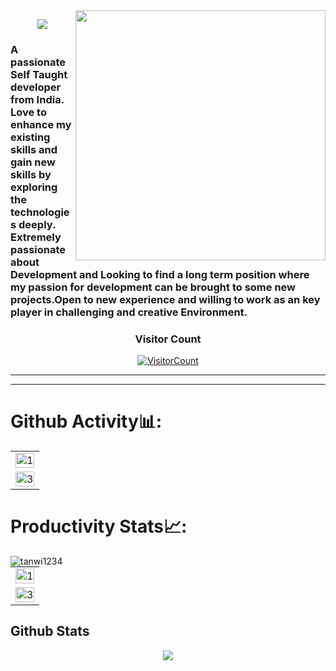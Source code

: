 <img src="https://octodex.github.com//images/daftpunktocat-thomas.gif" height="400" align="right"/>
<!-- <h1 align="center">Hey, I'm Kalash Vasaniya</h1> -->
<p align="center">
  <img src="https://readme-typing-svg.herokuapp.com?color=%2336BCF7&lines=Hey+I'm+Kalash+Vasaniya">
</p>
<!-- [![Typing SVG](https://readme-typing-svg.herokuapp.com?color=%2336BCF7&lines=Hey+I'm+Kalash+Vasaniya)](https://git.io/typing-svg) -->
<h3 align="left">A passionate Self Taught developer from India. Love to enhance my existing skills and gain new skills by exploring the technologies deeply. Extremely passionate about Development and Looking to find a long term position where my passion for development can be brought to some new projects.Open to new experience and willing to work as an key player in challenging and creative Environment.</h3>

<h3 align="center">Visitor Count</h3>
<a align="center" href="https://profile-counter.glitch.me/{kalashvasaniya}/count.svg">
  
  ![VisitorCount](https://profile-counter.glitch.me/{kalashvasaniya}/count.svg)  
  
</a>
<hr>
<!-- ![gitartwork](gitartwork.svg) -->
<hr>

# Github Activity📊:

<table>
  <tr>
    <td><img src="https://github-readme-stats.vercel.app/api?username=kalashvasaniya&theme=radical&show_icons=true"  display=block width=100% height=auto  alt="1" ></td>
   </tr> 
   <tr>
      <td><img src="https://github-readme-streak-stats.herokuapp.com/?user=kalashvasaniya&theme=tokyonight"  display=block width=100% height=auto alt="3" ></td>
  </tr>
</table>

# Productivity Stats📈:
<table>
  <tr>
    <td><img src="https://github-profile-summary-cards.vercel.app/api/cards/profile-details?username=kalashvasaniya&theme=monokai"  display=block width=100% height=auto  alt="1" ></td>
   </tr> 
   <tr>
      <td><img src="https://activity-graph.herokuapp.com/graph?username=kalashvasaniya&bg_color=1a1b27&color=be90f2&line=638fda&point=35aea1&area=true"  display=block width=100% height=auto alt="3" ></td>
  </td>
  </tr>
  <p><img align="left" src="https://github-readme-stats.vercel.app/api/top-langs?username=kalashvasaniya&show_icons=true&locale=en&layout=compact" alt="tanwi1234" /></p>
</table>

<h2> Github Stats </h2>
<div>
  <p align="center">
  <a href="https://github.com/ryo-ma/github-profile-trophy">
    <img align="center" margin="10" src="https://github-profile-trophy.vercel.app/?username=kalashvasaniya&column=7&margin-w=15&margin-h=15&theme=darkhub&no-bg=true"/>
  </a>
  </p>
</div>
